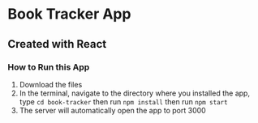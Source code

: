 # Book Tracker App

## Created with React

### How to Run this App

1. Download the files
2. In the terminal, navigate to the directory where you installed the app, type `cd book-tracker` then run `npm install` then run `npm start`
3. The server will automatically open the app to port 3000
